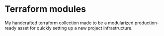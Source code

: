 # Terraform modules

My handcrafted terraform collection made to be a modularized production-ready asset for quickly setting up a new project infrastructure.

